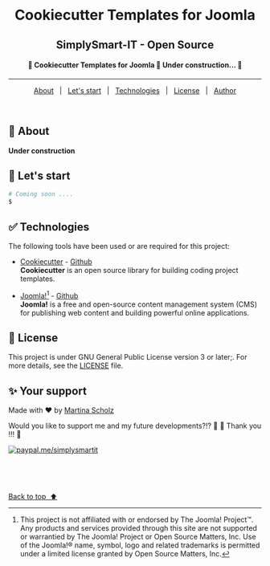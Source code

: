 <div align="center" id="top"> 

  &#xa0;
  
</div>

<h1 align="center">Cookiecutter Templates for Joomla</h1><h2 align="center">SimplySmart-IT - Open Source</h2>

<!-- Status -->

<h4 align="center"> 
	🚧  Cookiecutter Templates for Joomla 🚀 Under construction...  🚧
</h4> 

<hr>

<p align="center">
  <a href="#bookmark_tabs-about">About</a> &#xa0; | &#xa0;
  <a href="#rocket-lets-start">Let's start</a> &#xa0; | &#xa0;
  <a href="#white_check_mark-technologies">Technologies</a> &#xa0; | &#xa0;
  <a href="#memo-license">License</a> &#xa0; | &#xa0;
  <a href="#sparkles-your-support">Author</a>
</p>

&#xa0;

## :bookmark_tabs: About ##

**Under construction**

## :rocket: Let's start ##

```bash
# Coming soon ....
$
```

## :white_check_mark: Technologies ##

The following tools have been used or are required for this project:

- [Cookiecutter](https://www.cookiecutter.io/) - [Github](https://github.com/cookiecutter/cookiecutter) \
**Cookiecutter** is an open source library for building coding project templates.

- [Joomla!](https://www.joomla.org/)[^1] - [Github](https://github.com/joomla/joomla-cms/) \
**Joomla!** is a free and open-source content management system (CMS) for publishing web content and building powerful online applications.

## :memo: License ##

This project is under GNU General Public License version 3 or later;. For more details, see the [LICENSE](LICENSE.md) file.

## :sparkles: Your support ##

Made with :heart: by <a href="https://github.com/SimplySmart-IT" target="_blank">Martina Scholz</a>

Would you like to support me and my future developments?!? 🎉 🚀 Thank you !!! 💚

[<img alt="paypal.me/simplysmartit" src="https://img.shields.io/static/v1?label=PayPal.me/SimplySmartIT&message=PayPal.me&color=1040c1&style=for-the-badge&logo=paypal"/>](https://paypal.me/simplysmartit?country.x=DE&locale.x=de_DE)

&#xa0;

[^1]: This project is not affiliated with or endorsed by The Joomla! Project™. Any products and services provided through this site are not supported or warrantied by The Joomla! Project or Open Source Matters, Inc. Use of the Joomla!® name, symbol, logo and related trademarks is permitted under a limited license granted by Open Source Matters, Inc.

&#xa0;


<a href="#top">Back to top&nbsp;&nbsp;⬆️</a>
